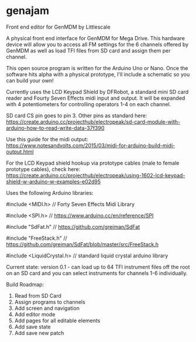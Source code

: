 # genajam
Front end editor for GenMDM by Littlescale

A physical front end interface for GenMDM for Mega Drive. This hardware device will allow you to access all FM settings for the 6 channels offered by GenMDM as well as load TFI files from SD card and assign them per channel.

This open source program is written for the Arduino Uno or Nano. Once the software hits alpha with a physical prototype, I'll include a schematic so you can build your own!

Currently uses the LCD Keypad Shield by DFRobot, a standard mini SD card reader and Fourty Seven Effects midi input and output. It will be expanded with 4 potentiometers for controlling operators 1-4 on each channel.

SD card CS pin goes to pin 3. Other pins as standard here: https://create.arduino.cc/projecthub/electropeak/sd-card-module-with-arduino-how-to-read-write-data-37f390

Use this guide for the midi output: https://www.notesandvolts.com/2015/03/midi-for-arduino-build-midi-output.html

For the LCD Keypad shield hookup via prototype cables (male to female prototype cables), check here:
https://create.arduino.cc/projecthub/electropeak/using-1602-lcd-keypad-shield-w-arduino-w-examples-e02d95

Uses the following Arduino libraries:

#include <MIDI.h> // Forty Seven Effects Midi Library

#include <SPI.h> // https://www.arduino.cc/en/reference/SPI

#include "SdFat.h" // https://github.com/greiman/SdFat

#include "FreeStack.h" // https://github.com/greiman/SdFat/blob/master/src/FreeStack.h

#include <LiquidCrystal.h> // standard liquid crystal arduino library


Current state:
version 0.1 - can load up to 64 TFI instrument files off the root on an SD card and you can select instruments for channels 1-6 individually.

Build Roadmap:
1. Read from SD Card
2. Assign programs to channels
3. Add screen and navigation
4. Add editor mode
5. Add pages for all editable elements
6. Add save state
7. Add save new patch
